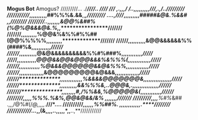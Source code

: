 **Mogus Bot**
Amogus?
/////////... ./******************************************************////.. ////
/// ,.,,,/ /***..***************,,,,,,,,,*///*,.,*******************/../////////
///////////*****************,,,,,,,,,,##%%%&.&&**,,**************,*****/////////
....,////*****************,,,,,,,,,*#####&@&.%&&#  ,,*******************////////
////////*..*************,,,,,,,&@@%&##%(%@%@&&&@&*.%,,*******************///////
///////**************,,,,,,,,,%@@&%&%%#%%##(@@%%%%%,,,,,,,,,*************///////
//////**************,,,,,,,,,,&@@&&&**&&&%%(####%&,,,,,,,,,,,*************//////
//////*************,,,,,,,,,,@&@&&&&&&&&&&%%#%###%,,,,,,,,,,,,*************/////
////*/************,,,,,,,,,,,*@@@&&@@&@@@&&&%&%%%(,,,,,,,,,,,,,************/////
//////*************,,,,,,,,,,,,%@&&&@@@@@@&&@&%%%,,,,,,,,,,,,*,************/////
//////*************,,,,,,,,,,,,,,&@@@@@@@@@&@&&&,,,,,,,,,,,,,,*************/////
//////**************,,,,,,,,,,,,,%&&&&@@@@@@@&,,,,,,,,,,,,,,,,*************/////
//////**************,,,,,,,,,,&&%%%&,..*@@@&,.,,,,,,,,,,,,,,,*************//////
///////**************,,,,,,,,#,*/%%&&,%@@@@@&(*,,,,,,,,,,,,***************//////
////////**************,*,,,,*%%*%.%&%,@@&@&&/&%    ,,,,,,,***************///////
/////////***************,*,,,**%#%*&## .,,,/@%#(/*@,,,,,*.**************///*....
//////////*****************,,,,,,*%%##%.  ,,,,,,,,,,,,*******.**********////////
////////////...*****************,,(&,,,,..,,,,,*,,**************..,**///////////
